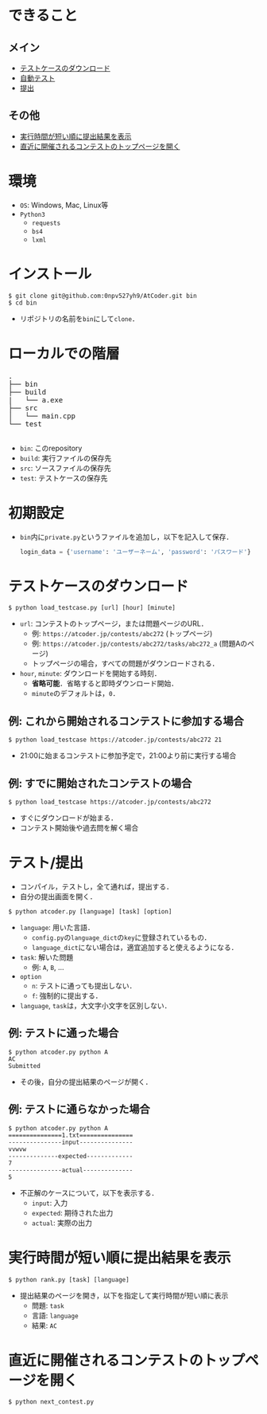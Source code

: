 # できること
## メイン
- [テストケースのダウンロード](#テストケースのダウンロード)
- [自動テスト](#テスト提出)
- [提出](#テスト提出)

## その他
- [実行時間が短い順に提出結果を表示](#実行時間が短い順に提出結果を表示)
- [直近に開催されるコンテストのトップページを開く](#直近に開催されるコンテストのトップページを開く)


# 環境
- `OS`: Windows, Mac, Linux等
- `Python3`
    - `requests`
    - `bs4`
    - `lxml`

# インストール
```shell
$ git clone git@github.com:0npv527yh9/AtCoder.git bin
$ cd bin
```
- リポジトリの名前を`bin`にして`clone`．

# ローカルでの階層
<pre>
.
├── bin
├── build
|   └── a.exe
├── src
│   └── main.cpp
└── test

</pre>
- `bin`: このrepository
- `build`: 実行ファイルの保存先
- `src`: ソースファイルの保存先
- `test`: テストケースの保存先

# 初期設定
- `bin`内に`private.py`というファイルを追加し，以下を記入して保存．
    ```python
    login_data = {'username': 'ユーザーネーム', 'password': 'パスワード'}
    ```


# テストケースのダウンロード
```shell
$ python load_testcase.py [url] [hour] [minute] 
```
- `url`: コンテストのトップページ，または問題ページのURL．
    - 例: `https://atcoder.jp/contests/abc272` (トップページ)
    - 例: `https://atcoder.jp/contests/abc272/tasks/abc272_a` (問題Aのページ)
    - トップページの場合，すべての問題がダウンロードされる．
- `hour`, `minute`: ダウンロードを開始する時刻．
    - **省略可能**．省略すると即時ダウンロード開始．
    - `minute`のデフォルトは，`0`．

## 例: これから開始されるコンテストに参加する場合
```shell
$ python load_testcase https://atcoder.jp/contests/abc272 21
```
- 21:00に始まるコンテストに参加予定で，21:00より前に実行する場合

## 例: すでに開始されたコンテストの場合
```shll
$ python load_testcase https://atcoder.jp/contests/abc272
```
- すぐにダウンロードが始まる．
- コンテスト開始後や過去問を解く場合


# テスト/提出
- コンパイル，テストし，全て通れば，提出する．
- 自分の提出画面を開く．
```shell
$ python atcoder.py [language] [task] [option]
```
- `language`: 用いた言語．
    - `config.py`の`language_dict`の`key`に登録されているもの．
    - `language_dict`にない場合は，適宜追加すると使えるようになる．
- `task`: 解いた問題
    - 例: `A`, `B`, ...
- `option`
    - `n`: テストに通っても提出しない．
    - `f`: 強制的に提出する．
- `language`, `task`は，大文字小文字を区別しない．

## 例: テストに通った場合
```shell
$ python atcoder.py python A
AC
Submitted
```
- その後，自分の提出結果のページが開く．


## 例: テストに通らなかった場合
```shell
$ python atcoder.py python A
===============1.txt===============
---------------input---------------
vvwvw
--------------expected-------------
7
---------------actual--------------
5
```
- 不正解のケースについて，以下を表示する．
    - `input`: 入力
    - `expected`: 期待された出力
    - `actual`: 実際の出力


# 実行時間が短い順に提出結果を表示
```shell
$ python rank.py [task] [language]
```
- 提出結果のページを開き，以下を指定して実行時間が短い順に表示
    - 問題: `task`
    - 言語: `language`
    - 結果: `AC`


# 直近に開催されるコンテストのトップページを開く
```shell
$ python next_contest.py
```
